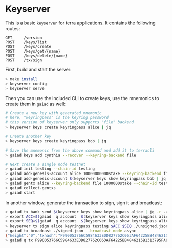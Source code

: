 # Keyserver

This is a basic `keyserver` for terra applications. It contains the following routes:

```
GET     /version
POST    /keys/list
POST    /keys/create
POST    /keys/get/{name}
POST    /keys/delete/{name}
POST    /tx/sign
```

First, build and start the server:

```bash
> make install
> keyserver config
> keyserver serve
```

Then you can use the included CLI to create keys, use the mnemonics to create them in `gaiad` as well:

```bash
# Create a new key with generated mnemonic
# here, "keyringpass" is the keyring password
# this version of keyserver only supports "file" backend
> keyserver keys create keyringpass alice | jq

# Create another key
> keyserver keys create keyringpass bob | jq

# Save the mnemonic from the above command and add it to terracli
> gaiad keys add cynthia --recover --keyring-backend file

# Next create a single node testnet
> gaiad init testing --chain-id testing 
> gaiad add-genesis-account alice 10000000000stake --keyring-backend file
> gaiad add-genesis-account $(keyserver keys show keyringpass bob | jq -r .address) 100000000stake --keyring-backend file
> gaiad gentx alice --keyring-backend file 1000000stake --chain-id testing
> gaiad collect-gentxs
> gaiad start
```

In another window, generate the transaction to sign, sign it and broadcast:
```bash
> gaiad tx bank send $(keyserver keys show keyringpass alice | jq -r .address) $(keyserver keys show keyringpass bob | jq -r .address) 10stake --chain-id testing --memo memo --fees 1stake  --generate-only  > unsigned.json
> export ACC=$(gaiad  q account  $(keyserver keys show keyringpass alice | jq -r .address) -ojson | jq .account_number | sed 's/"//g')
> export SEQ=$(gaiad  q account  $(keyserver keys show keyringpass alice | jq -r .address) -ojson | jq .sequence | sed 's/"//g')
> keyserver tx sign alice keyringpass testing $ACC $SEQ ./unsigned.json > signed.json
> gaiad tx broadcast ./signed.json --broadcast-mode async
{"height":"0","txhash":"F990053766C5984633EDD827762C063AF64225BB4846215B1313795FA8566371","codespace":"","code":0,"data":"","raw_log":"","logs":[],"info":"","gas_wanted":"0","gas_used":"0","tx":null,"timestamp":""}
> gaiad q tx F990053766C5984633EDD827762C063AF64225BB4846215B1313795FA8566371
```
